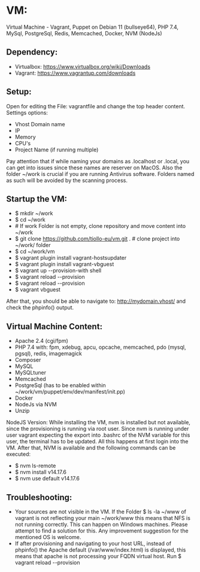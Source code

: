 # VM:
Virtual Machine - Vagrant, Puppet on Debian 11 (bullseye64), PHP 7.4, MySql, PostgreSql, Redis, Memcached, Docker, NVM (NodeJs)


## Dependency:
* Virtualbox: https://www.virtualbox.org/wiki/Downloads
* Vagrant: https://www.vagrantup.com/downloads


## Setup:
Open for editing the File: vagrantfile and change the top header content.
Settings options: 
* Vhost Domain name
* IP
* Memory
* CPU's
* Project Name (if running multiple)
  
Pay attention that if while naming your domains as .localhost or .local, you can get into issues since these names are reserver on MacOS.
Also the folder ~/work is crucial if you are running Antivirus software. Folders named as such will be avoided by the scanning process.


## Startup the VM:
* $ mkdir ~/work
* $ cd ~/work
*  &#35; If work Folder is not empty, clone repository and move content into ~/work
* $ git clone https://github.com/tiollo-eu/vm.git . # clone project into ~/work/ folder
* $ cd ~/work/vm
* $ vagrant plugin install vagrant-hostsupdater
* $ vagrant plugin install vagrant-vbguest
* $ vagrant up --provision-with shell
* $ vagrant reload --provision
* $ vagrant reload --provision
* $ vagrant vbguest
  
After that, you should be able to navigate to: http://mydomain.vhost/ and check the phpinfo() output.


## Virtual Machine Content:
* Apache 2.4 (cgi/fpm)
* PHP 7.4 with: fpm, xdebug, apcu, opcache, memcached, pdo (mysql, pgsql), redis, imagemagick
* Composer
* MySQL
* MySQLtuner
* Memcached
* PostgreSql (has to be enabled within ~/work/vm/puppet/env/dev/manifest/init.pp)
* Docker
* NodeJs via NVM
* Unzip

  
NodeJS Version: While installing the VM, nvm is installed but not available, since the provisioning is running via root user. Since nvm is running under user vagrant expecting the export into .bashrc of the NVM variable for this user, the terminal has to be updated. All this happens at first login into the VM. After that, NVM is available and the following commands can be executed:
* $ nvm ls-remote
* $ nvm install v14.17.6
* $ nvm use default v14.17.6


## Troubleshooting:
* Your sources are not visible in the VM. If the Folder $ ls -la ~/www of vagrant is not reflecting your main ~/work/www this means that NFS is not running correctly. This can happen on Windows machines. Please attempt to find a solution for this. Any improvement suggestion for the mentioned OS is welcome.  
* If after provisioning and navigating to your host URL, instead of phpinfo() the Apache default (/var/www/index.html) is displayed, this means that apache is not processing your FQDN virtual host. Run $ vagrant reload --provision
